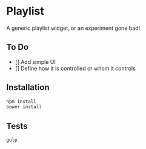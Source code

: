 # Playlist

A generic playlist widget, or an experiment gone bad!

## To Do

- [] Add simple UI
- [] Define how it is controlled or whom it controls


## Installation
```bash
npm install
bower install
```

## Tests
```bash
gulp
```
